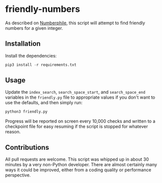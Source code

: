 # friendly-numbers

As described on [Numberphile](https://www.youtube.com/watch?v=KZ1BVlURwfI), this script will attempt to find friendly numbers for a given integer.

## Installation
Install the dependencies:

```python
pip3 install -r requirements.txt
```

## Usage
Update the `index_search`, `search_space_start`, and `search_space_end` variables in the `friendly.py` file to appropriate values if you don't want to use the defaults, and then simply run:

```sh
python3 friendly.py
```

Progress will be reported on screen every 10,000 checks and written to a checkpoint file for easy resuming if the script is stopped for whatever reason.

## Contributions
All pull requests are welcome.  This script was whipped up in about 30 minutes by a very non-Python developer.  There are almost certainly many ways it could be improved, either from a coding quality or performance perspective.